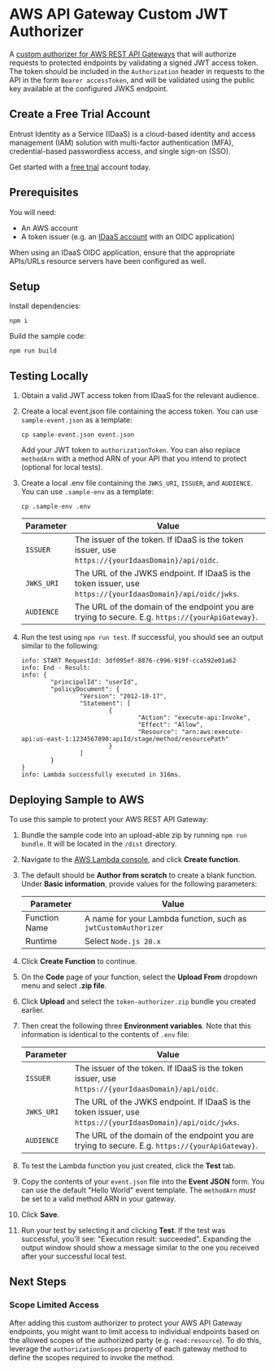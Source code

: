 # AWS API Gateway Custom JWT Authorizer

A [custom authorizer for AWS REST API Gateways](https://docs.aws.amazon.com/apigateway/latest/developerguide/apigateway-use-lambda-authorizer.html)
that will authorize requests to protected endpoints by validating a signed JWT access token. The token should be included
in the `Authorization` header in requests to the API in the form `Bearer accessToken`, and will be validated using the public
key available at the configured JWKS endpoint.

## Create a Free Trial Account

Entrust Identity as a Service (IDaaS) is a cloud-based identity and access management (IAM) solution with multi-factor
authentication (MFA), credential-based passwordless access, and single sign-on (SSO).

Get started with a [free trial](https://in.entrust.com/IDaaS/) account today.

## Prerequisites

You will need:

- An AWS account
- A token issuer (e.g. an [IDaaS account](#create-a-free-account-in-idaas) with an OIDC application)

When using an IDaaS OIDC application, ensure that the appropriate APIs/URLs resource servers have been configured as well.

## Setup

Install dependencies:

```
npm i
```

Build the sample code:

```
npm run build
```

## Testing Locally

1. Obtain a valid JWT access token from IDaaS for the relevant audience.
2. Create a local event.json file containing the access token. You can use `sample-event.json` as a template:

   ```
   cp sample-event.json event.json
   ```

   Add your JWT token to `authorizationToken`. You can also replace `methodArn` with a method ARN of your API that you
   intend to protect (optional for local tests).

3. Create a local .env file containing the `JWKS_URI`, `ISSUER`, and `AUDIENCE`. You can use `.sample-env` as a template:

   ```
   cp .sample-env .env
   ```

   | Parameter  | Value                                                                                                      |
   | ---------- | ---------------------------------------------------------------------------------------------------------- |
   | `ISSUER`   | The issuer of the token. If IDaaS is the token issuer, use `https://{yourIdaasDomain}/api/oidc`.           |
   | `JWKS_URI` | The URL of the JWKS endpoint. If IDaaS is the token issuer, use `https://{yourIdaasDomain}/api/oidc/jwks`. |
   | `AUDIENCE` | The URL of the domain of the endpoint you are trying to secure. E.g. `https://{yourApiGateway}`.           |

4. Run the test using `npm run test`. If successful, you should see an output similar to the following:
   ```
   info: START RequestId: 3df095ef-8876-c996-919f-cca592e01a62
   info: End - Result:
   info: {
           "principalId": "userId",
           "policyDocument": {
                   "Version": "2012-10-17",
                   "Statement": [
                           {
                                   "Action": "execute-api:Invoke",
                                   "Effect": "Allow",
                                   "Resource": "arn:aws:execute-api:us-east-1:1234567890:apiId/stage/method/resourcePath"
                           }
                   ]
           }
   }
   info: Lambda successfully executed in 316ms.
   ```

## Deploying Sample to AWS

To use this sample to protect your AWS REST API Gateway:

1. Bundle the sample code into an upload-able zip by running `npm run bundle`. It will be located in the `/dist` directory.
2. Navigate to the [AWS Lambda console](https://console.aws.amazon.com/lambda), and click **Create function**.
3. The default should be **Author from scratch** to create a blank function. Under **Basic information**, provide values
   for the following parameters:

   | Parameter     | Value                                                          |
   | ------------- | -------------------------------------------------------------- |
   | Function Name | A name for your Lambda function, such as `jwtCustomAuthorizer` |
   | Runtime       | Select `Node.js 20.x`                                          |

4. Click **Create Function** to continue.
5. On the **Code** page of your function, select the **Upload From** dropdown menu and select **.zip file**.
6. Click **Upload** and select the `token-authorizer.zip` bundle you created earlier.
7. Then creat the following three **Environment variables**. Note that this information is identical to the contents of
   `.env` file:

   | Parameter  | Value                                                                                                      |
   | ---------- | ---------------------------------------------------------------------------------------------------------- |
   | `ISSUER`   | The issuer of the token. If IDaaS is the token issuer, use `https://{yourIdaasDomain}/api/oidc`.           |
   | `JWKS_URI` | The URL of the JWKS endpoint. If IDaaS is the token issuer, use `https://{yourIdaasDomain}/api/oidc/jwks`. |
   | `AUDIENCE` | The URL of the domain of the endpoint you are trying to secure. E.g. `https://{yourApiGateway}`.           |

8. To test the Lambda function you just created, click the **Test** tab.
9. Copy the contents of your `event.json` file into the **Event JSON** form. You can use the default "Hello World" event
   template. The `methodArn` _must_ be set to a valid method ARN in your gateway.
10. Click **Save**.
11. Run your test by selecting it and clicking **Test**. If the test was successful, you'll see: "Execution result:
    succeeded". Expanding the output window should show a message similar to the one you received after your successful
    local test.

## Next Steps

### Scope Limited Access

After adding this custom authorizer to protect your AWS API Gateway endpoints, you might want to limit access to individual
endpoints based on the allowed scopes of the authorized party (e.g. `read:resource`). To do this, leverage the `authorizationScopes`
property of each gateway method to define the scopes required to invoke the method.
